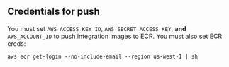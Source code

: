 ## Credentials for push

You must set `AWS_ACCESS_KEY_ID`, `AWS_SECRET_ACCESS_KEY`, **and** `AWS_ACCOUNT_ID` to push
integration images to ECR. You must also set ECR creds:

    aws ecr get-login --no-include-email --region us-west-1 | sh
